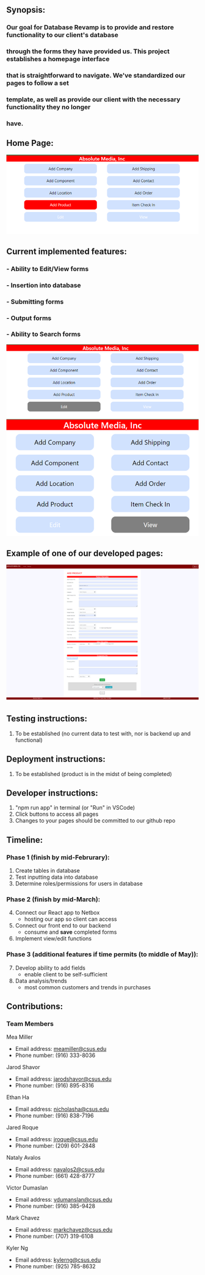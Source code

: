 ## **Synopsis**: 
###   Our goal for Database Revamp is to provide and restore functionality to our client's database
###   through the forms they have provided us. This project establishes a homepage interface
###   that is straightforward to navigate. We've standardized our pages to follow a set
###   template, as well as provide our client with the necessary functionality they no longer
###   have.


## **Home Page**:
![Home Page](/public/homepage.png "Home Page")



## **Current implemented features**:
### - Ability to Edit/View forms
### - Insertion into database 
### - Submitting forms
### - Output forms
### - Ability to Search forms
![Edit Page](/public/unimplementedfeatures.png "Edit")
![View Page](/public/unimplementedfeatures3.png "View")




## **Example of one of our developed pages**:
![Product Page](/public/addproduct.png "Add Product Page")

## **Testing instructions**:
  1. To be established (no current data to test with, nor is backend up and functional)
## **Deployment instructions**:
  1. To be established (product is in the midst of being completed)
## **Developer instructions**:
 1. "npm run app" in terminal (or "Run" in VSCode)
 2. Click buttons to access all pages
 3. Changes to your pages should be committed to our github repo
## **Timeline**:
### Phase 1 (finish by mid-Februrary):
 1. Create tables in database
 2. Test inputting data into database
 3. Determine roles/permissions for users in database
### Phase 2 (finish by mid-March):
 4. Connect our React app to Netbox
    - hosting our app so client can access
 5. Connect our front end to our backend 
    - consume and **save** completed forms
 6. Implement view/edit functions
 ### Phase 3 (additional features if time permits (to middle of May)):
 7. Develop ability to add fields
    - enable client to be self-sufficient
 8. Data analysis/trends
    - most common customers and trends in purchases
    
 ## **Contributions**:
 ### Team Members
 Mea Miller
 - Email address: meamiller@csus.edu
 - Phone number: (916) 333-8036
 
 Jarod Shavor
 - Email address: jarodshavor@csus.edu
 - Phone number: (916) 895-8316
 
 Ethan Ha
 - Email address: nicholasha@csus.edu
 - Phone number: (916) 838-7196
 
 Jared Roque
 - Email address: jroque@csus.edu
 - Phone number: (209) 601-2848
 
 Nataly Avalos
 - Email address: navalos2@csus.edu
 - Phone number: (661) 428-8777
 
 Victor Dumaslan
 - Email address: vdumanslan@csus.edu
 - Phone number: (916) 385-9428
 
 Mark Chavez
 - Email address: markchavez@csus.edu
 - Phone number: (707) 319-6108
 
 Kyler Ng
 - Email address: kylerng@csus.edu
 - Phone number: (925) 785-8632
